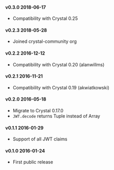 #### v0.3.0 2018-06-17

* Compatibility with Crystal 0.25

#### v0.2.3 2018-05-28

* Joined crystal-community org

#### v0.2.2 2016-12-12

* Compatibility with Crystal 0.20 (alanwillms)

#### v0.2.1 2016-11-21

* Compatibility with Crystal 0.19 (akwiatkowski)

#### v0.2.0 2016-05-18

* Migrate to Crystal 0.17.0
* `JWT.decode` returns Tuple instead of Array

#### v0.1.1 2016-01-29

* Support of all JWT claims

#### v0.1.0 2016-01-24

* First public release
